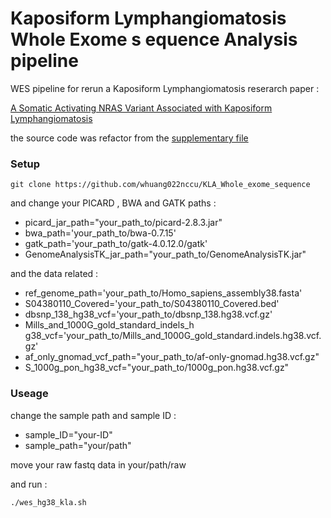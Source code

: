 # Kaposiform Lymphangiomatosis  Whole Exome s equence Analysis pipeline

WES pipeline for rerun a Kaposiform Lymphangiomatosis reserarch paper
:

[A Somatic Activating NRAS Variant Associated with Kaposiform Lymphangiomatosis](https://www.ncbi.nlm.nih.gov/pmc/articles/PMC6565516/)

the source code was refactor from the [supplementary file](https://www.ncbi.nlm.nih.gov/pmc/articles/PMC6565516/bin/NIHMS1521476-supplement-Supplementary_File.pdf)

### Setup

```
git clone https://github.com/whuang022nccu/KLA_Whole_exome_sequence

```
and change your PICARD , BWA and GATK paths :

* picard_jar_path="your_path_to/picard-2.8.3.jar"
* bwa_path='your_path_to/bwa-0.7.15'
* gatk_path='your_path_to/gatk-4.0.12.0/gatk'
* GenomeAnalysisTK_jar_path="your_path_to/GenomeAnalysisTK.jar"

and the data related :

* ref_genome_path='your_path_to/Homo_sapiens_assembly38.fasta'
* S04380110_Covered='your_path_to/S04380110_Covered.bed'
* dbsnp_138_hg38_vcf='your_path_to/dbsnp_138.hg38.vcf.gz'
* Mills_and_1000G_gold_standard_indels_h g38_vcf='your_path_to/Mills_and_1000G_gold_standard.indels.hg38.vcf.gz'
* af_only_gnomad_vcf_path="your_path_to/af-only-gnomad.hg38.vcf.gz"
* S_1000g_pon_hg38_vcf="your_path_to/1000g_pon.hg38.vcf.gz"


### Useage

change the sample path  and sample ID :

* sample_ID="your-ID"
* sample_path="your/path"

move your raw fastq data in your/path/raw

and run :
```
./wes_hg38_kla.sh

```